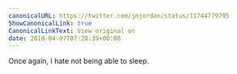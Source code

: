 ```yaml
---
canonicalURL: https://twitter.com/jmjordan/status/11744779795
ShowCanonicalLink: true
CanonicalLinkText: View original on
date: 2010-04-07T07:28:39+00:00
---
```

Once again, I hate not being able to sleep.